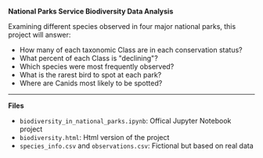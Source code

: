 **National Parks Service Biodiversity Data Analysis**

Examining different species observed in four major national parks, this project will answer:
- How many of each taxonomic Class are in each conservation status?
- What percent of each Class is "declining"?
- Which species were most frequently observed?
- What is the rarest bird to spot at each park?
- Where are Canids most likely to be spotted?
---
**Files**
- `biodiversity_in_national_parks.ipynb`: Offical Jupyter Notebook project
- `biodiversity.html`: Html version of the project
- `species_info.csv` and `observations.csv`: Fictional but based on real data

